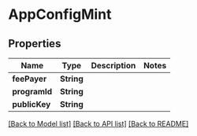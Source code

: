 # AppConfigMint

## Properties
Name | Type | Description | Notes
------------ | ------------- | ------------- | -------------
**feePayer** | **String** |  | 
**programId** | **String** |  | 
**publicKey** | **String** |  | 

[[Back to Model list]](../README.md#documentation-for-models) [[Back to API list]](../README.md#documentation-for-api-endpoints) [[Back to README]](../README.md)


